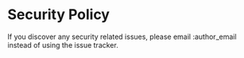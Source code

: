 # Security Policy

If you discover any security related issues, please email :author_email
instead of using the issue tracker.
